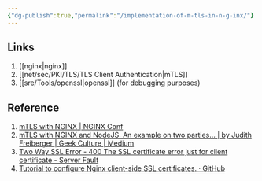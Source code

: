 ```yaml
---
{"dg-publish":true,"permalink":"/implementation-of-m-tls-in-n-g-inx/"}
---
```



## Links

1. [[nginx\|nginx]]
2. [[net/sec/PKI/TLS/TLS Client Authentication\|mTLS]]
3. [[sre/Tools/openssl\|openssl]] (for debugging purposes)

## Reference

1. [mTLS with NGINX | NGINX Conf](https://www.nginx.com/nginxconf/2019/session/mtls-nginx/)
2. [mTLS with NGINX and NodeJS. An example on two parties… | by Judith Freiberger | Geek Culture | Medium](https://medium.com/geekculture/mtls-with-nginx-and-nodejs-e3d0980ed950)
3. [Two Way SSL Error - 400 The SSL certificate error just for client certificate - Server Fault](https://serverfault.com/questions/875229/two-way-ssl-error-400-the-ssl-certificate-error-just-for-client-certificate)
4. [Tutorial to configure Nginx client-side SSL certificates. · GitHub](https://gist.github.com/alexishida/607cca2e51ec356b1fe1909047ec70fd)